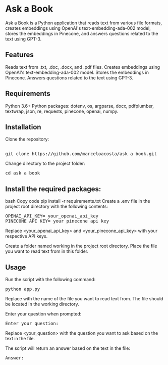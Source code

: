 # Ask a Book
Ask a Book is a Python application that reads text from various file formats, creates embeddings using OpenAI's text-embedding-ada-002 model, stores the embeddings in Pinecone, and answers questions related to the text using GPT-3.

## Features
Reads text from .txt, .doc, .docx, and .pdf files.
Creates embeddings using OpenAI's text-embedding-ada-002 model.
Stores the embeddings in Pinecone.
Answers questions related to the text using GPT-3.
## Requirements
Python 3.6+
Python packages: dotenv, os, argparse, docx, pdfplumber, textwrap, json, re, requests, pinecone, openai, numpy.
## Installation
Clone the repository:
<pre>

git clone https://github.com/marceloacosta/ask_a_book.git
</pre>
Change directory to the project folder:
<pre>
cd ask_a_book
</pre>
## Install the required packages:
bash
Copy code
pip install -r requirements.txt
Create a .env file in the project root directory with the following contents:
<pre>
OPENAI_API_KEY= your_openai_api_key
PINECONE_API_KEY= your_pinecone_api_key
</pre>
Replace <your_openai_api_key> and <your_pinecone_api_key> with your respective API keys.

Create a folder named working in the project root directory. Place the file you want to read text from in this folder.
## Usage
Run the script with the following command:
<pre>python app.py <file></pre>
Replace <file> with the name of the file you want to read text from. The file should be located in the working directory.

Enter your question when prompted:
<pre>
Enter your question: <your_question></pre>
Replace <your_question> with the question you want to ask based on the text in the file.

The script will return an answer based on the text in the file:
<pre>
Answer: <answer>
</pre>

